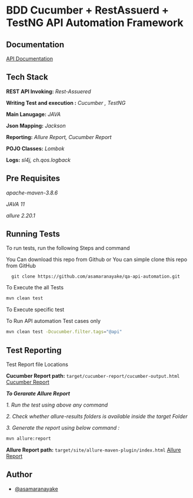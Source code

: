 
# BDD Cucumber + RestAssuerd + TestNG API Automation Framework


## Documentation

[API Documentation](https://restful-api.dev/)


## Tech Stack



**REST API Invoking:** *Rest-Assuered*

**Writing Test and execution :** *Cucumber , TestNG*

**Main Lanugage:** *JAVA*

**Json Mapping:** *Jackson*

**Reporting:** *Allure Report, Cucumber Report*

**POJO Classes:** *Lombok* 

**Logs:** *sl4j, ch.qos.logback*

## Pre Requisites

*apache-maven-3.8.6*

*JAVA 11*

*allure 2.20.1*




## Running Tests

To run tests, run the following Steps and command

You Can download this repo from Github
or 
You can simple clone this repo from GitHub


```git
  git clone https://github.com/asamaranayake/qa-api-automation.git
```

To Execute the all Tests 

```bash
mvn clean test
```
To Execute specific test

To Run API automation Test cases only 

```bash
mvn clean test -Dcucumber.filter.tags="@api"
```
## Test Reporting

Test Report file Locations


**Cucumber Report path:**  ```target/cucumber-report/cucumber-output.html```
[Cucumber Report](target/cucumber-report/cucumber-output.html)

***To Gerarate Allure Report***

*1. Run the test using above any command*

*2. Check whether allure-results folders is available inside the target Folder*

*3. Generate the report using below command :*

```bash
mvn allure:report 
```

**Allure Report path:**  ```target/site/allure-maven-plugin/index.html```
[Allure Report](target/site/allure-maven-plugin/index.html)



## Author

- [@asamaranayake](https://www.github.com/asamaranayake)
